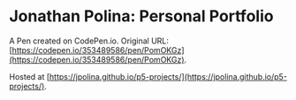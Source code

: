 # Jonathan Polina: Personal Portfolio

A Pen created on CodePen.io. Original URL: [https://codepen.io/353489586/pen/PomOKGz](https://codepen.io/353489586/pen/PomOKGz).

Hosted at [https://jpolina.github.io/p5-projects/](https://jpolina.github.io/p5-projects/).
